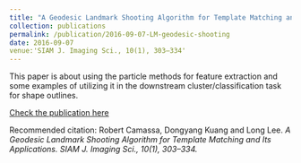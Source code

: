 ```yaml
---
title: "A Geodesic Landmark Shooting Algorithm for Template Matching and Its Applications"
collection: publications
permalink: /publication/2016-09-07-LM-geodesic-shooting
date: 2016-09-07
venue:'SIAM J. Imaging Sci., 10(1), 303–334'
---
```

This paper is about using the particle methods for feature extraction and some examples of utilizing it in the downstream
cluster/classification task for shape outlines.

[Check the publication here](http://epubs.siam.org/doi/abs/10.1137/15M104373X?journalCode=sjisbi)

Recommended citation: Robert Camassa, Dongyang Kuang and Long Lee. <i>A Geodesic Landmark Shooting Algorithm for Template Matching and Its Applications. SIAM J. Imaging Sci., 10(1), 303–334.</i> 

